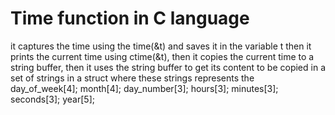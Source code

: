 # Time function in C language

it captures the time using the time(&t) and saves it in the variable t
then it prints the current time using ctime(&t),
then it copies the current time to a string buffer, 
then it uses the string buffer to get its content to be copied in a set of strings in a struct where these strings represents the  
    day_of_week[4];
    month[4];
    day_number[3];
    hours[3];
    minutes[3];
    seconds[3];
    year[5];
